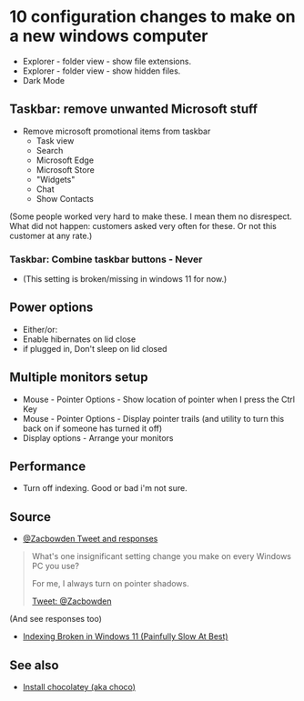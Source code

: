 # 10 configuration changes to make on a new windows computer

- Explorer - folder view - show file extensions.
- Explorer - folder view - show hidden files.
- Dark Mode

## Taskbar: remove unwanted Microsoft stuff

- Remove microsoft promotional items from taskbar
  - Task view
  - Search
  - Microsoft Edge
  - Microsoft Store
  - "Widgets"
  - Chat
  - Show Contacts

(Some people worked very hard to make these. I mean them no disrespect. What did not happen: customers asked very often for these. Or not this customer at any rate.)

### Taskbar: Combine taskbar buttons - Never

- (This setting is broken/missing in windows 11 for now.)

## Power options

- Either/or:
- Enable hibernates on lid close
- if plugged in, Don't sleep on lid closed

## Multiple monitors setup

- Mouse - Pointer Options - Show location of pointer when I press the Ctrl Key
- Mouse - Pointer Options - Display pointer trails (and utility to turn this back on if someone has turned it off)
- Display options - Arrange your monitors

## Performance

- Turn off indexing. Good or bad i'm not sure.

## Source

- [@Zacbowden Tweet and responses](https://twitter.com/zacbowden/status/1494703111499304973?s=21)

> What's one insignificant setting change you make on every Windows PC you use?
>
> For me, I always turn on pointer shadows.
>
> [Tweet: @Zacbowden](https://twitter.com/zacbowden/status/1494703111499304973?s=21)

(And see responses too)

- [Indexing Broken in Windows 11 (Painfully Slow At Best)](https://answers.microsoft.com/en-us/windows/forum/all/indexing-broken-in-windows-11-painfully-slow-at/6ab8417e-d014-4596-85c1-fbfd9b61035c?auth=1)

## See also

- [Install chocolatey (aka choco)](../choco/install_chocolatey.md)
